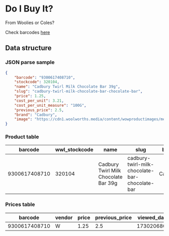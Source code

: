 Do I Buy It?
=

From Woolies or Coles?

Check barcodes [here](https://www.mustakshif.com/product/detail/9300617408710)

## Data structure

### JSON parse sample
```json
{
    "barcode": "9300617408710",
    "stockcode": 320104,
    "name": "Cadbury Twirl Milk Chocolate Bar 39g",
    "slug": "cadbury-twirl-milk-chocolate-bar-chocolate-bar",
    "price": 1.25,
    "cost_per_unit": 3.21,
    "cost_per_unit_measure": "100G",
    "previous_price": 2.5,
    "brand": "Cadbury",
    "image": "https://cdn1.woolworths.media/content/wowproductimages/medium/320104.jpg"
}
```

### Product table

| **barcode** | **wwl_stockcode** | **name** | **slug** | **brand** | **image** |
|---|---|---|---|---|---|
| 9300617408710 | 320104 | Cadbury Twirl Milk Chocolate Bar 39g | cadbury-twirl-milk-chocolate-bar-chocolate-bar | Cadbury | https://cdn1.woolworths.media/content/wowproductimages/medium/320104.jpg |



### Prices table

| **barcode** | **vendor** | **price** | **previous_price** | **viewed_date** | **tentative_end_date** | **cost_per_unit** | **cost_per_unit_measure** |
|---|---|---|---|---|---|---|---|
| 9300617408710 | W | 1.25 | 2.5 | 1730206800 | 1730811540 | 3.21 | 100G |
